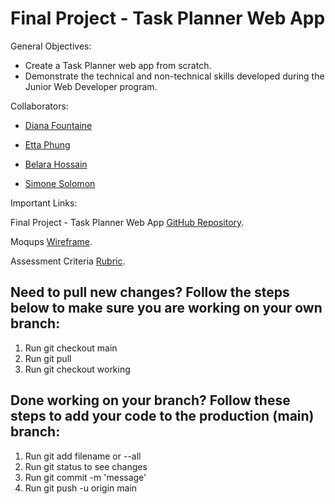 # Final Project - Task Planner Web App 

General Objectives:

+ Create a Task Planner web app from scratch.
+ Demonstrate the technical and non-technical skills developed during the Junior Web Developer program.

Collaborators:

+ [Diana Fountaine](https://github.com/dianafountaine)

+ [Etta Phung](https://github.com/EttaPhung)

+ [Belara Hossain](https://github.com/Belara317)

+ [Simone Solomon](https://github.com/GenUSA-Learners/jwd-final-project)


Important Links:

Final Project - Task Planner Web App [GitHub Repository](https://github.com/GenUSA-Learners/jwd-final-project).

Moqups [Wireframe](https://app.moqups.com/QZt6Mwgr3eqnjAnnn2MkASAnZilW5Sgn/view/page/ad0fc2031).

Assessment Criteria [Rubric](https://docs.google.com/spreadsheets/d/1pKK9KCnpraEcL7FQjxeMVeDWfjbypYRcSrXCyAVPtHo/edit?usp=sharing).

## Need to pull new changes? Follow the steps below to make sure you are working on your own branch:

<ol>
  <li>Run git checkout main</li>
  <li>Run git pull</li>
  <li>Run git checkout working</li>
</ol>

## Done working on your branch? Follow these steps to add your code to the production (main) branch:

<ol>
  <li>Run git add filename or --all</li>
  <li>Run git status to see changes</li>
  <li>Run git commit -m 'message'</li>
  <li>Run git push -u origin main</li>
</ol>
